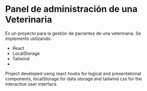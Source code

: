 ﻿# Panel de administración de una Veterinaria

Es un proyecto para la gestión de pacientes de una veterinaria. Se implementó utilizando:
- React
- LocalStorage
- Tailwind
- 
Project developed using react hooks for logical and presentational components, localStorage for data storage and tailwind css for the interactive user interface.
